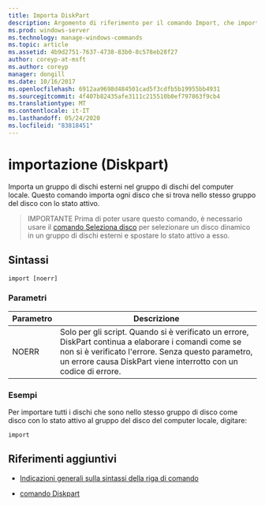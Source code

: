 ```yaml
---
title: Importa DiskPart
description: Argomento di riferimento per il comando Import, che importa un gruppo di dischi esterno nel gruppo di dischi del computer locale.
ms.prod: windows-server
ms.technology: manage-windows-commands
ms.topic: article
ms.assetid: 4b9d2751-7637-4738-83b0-8c578eb28f27
author: coreyp-at-msft
ms.author: coreyp
manager: dongill
ms.date: 10/16/2017
ms.openlocfilehash: 6912aa9698d484501cad5f3cdfb5b19955bb4931
ms.sourcegitcommit: 4f407b82435afe3111c215510b0ef797863f9cb4
ms.translationtype: MT
ms.contentlocale: it-IT
ms.lasthandoff: 05/24/2020
ms.locfileid: "83818451"
---
```

# <a name="import-diskpart"></a>importazione (Diskpart)

Importa un gruppo di dischi esterni nel gruppo di dischi del computer locale. Questo comando importa ogni disco che si trova nello stesso gruppo del disco con lo stato attivo.

> IMPORTANTE Prima di poter usare questo comando, è necessario usare il [comando Seleziona disco](select-disk.md) per selezionare un disco dinamico in un gruppo di dischi esterni e spostare lo stato attivo a esso.

## <a name="syntax"></a>Sintassi

```
import [noerr]
```

### <a name="parameters"></a>Parametri

| Parametro | Descrizione |
| --------- | ----------- |
| NOERR | Solo per gli script. Quando si è verificato un errore, DiskPart continua a elaborare i comandi come se non si è verificato l'errore. Senza questo parametro, un errore causa DiskPart viene interrotto con un codice di errore. |

### <a name="examples"></a>Esempi

Per importare tutti i dischi che sono nello stesso gruppo di disco come disco con lo stato attivo al gruppo del disco del computer locale, digitare:

```
import
```

## <a name="additional-references"></a>Riferimenti aggiuntivi

- [Indicazioni generali sulla sintassi della riga di comando](command-line-syntax-key.md)

- [comando Diskpart](diskpart.md)
